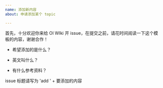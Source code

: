 ```yaml
---
name: 添加新内容
about: 申请添加某个 topic

---
```


首先，十分欢迎你来给 OI WIki 开 issue，在提交之前，请花时间阅读一下这个模板的内容，谢谢合作！

- 希望添加的是什么？


- 英文叫什么？


- 有什么参考资料？


issue 标题请写为 'add ' + 要添加的内容
